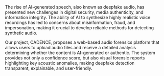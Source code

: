 The rise of AI-generated speech, also known as deepfake audio, has presented new challenges in digital security, media authenticity, and information integrity. The ability of AI to synthesize highly realistic voice recordings has led to concerns about misinformation, fraud, and impersonation, making it crucial to develop reliable methods for detecting synthetic audio.

Our project, CADENCE, proposes a web-based audio forensics platform that allows users to upload audio files and receive a detailed analysis determining whether the content is AI-generated or authentic. The system provides not only a confidence score, but also visual forensic reports highlighting key acoustic anomalies, making deepfake detection transparent, explainable, and user-friendly.
